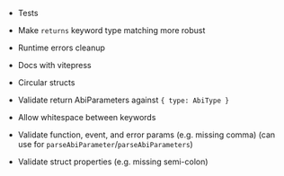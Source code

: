 - Tests
- Make `returns` keyword type matching more robust
- Runtime errors cleanup

- Docs with vitepress

- Circular structs
- Validate return AbiParameters against `{ type: AbiType }`
- Allow whitespace between keywords
- Validate function, event, and error params (e.g. missing comma) (can use for `parseAbiParameter`/`parseAbiParameters`)
- Validate struct properties (e.g. missing semi-colon)
